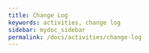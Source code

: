 ```yaml
---
title: Change Log
keywords: activities, change log
sidebar: mydoc_sidebar
permalink: /docs/activities/change-log
---
```




